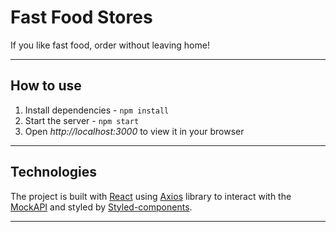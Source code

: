 # Fast Food Stores

If you like fast food, order without leaving home!

---

## How to use

1. Install dependencies - `npm install`
2. Start the server - `npm start`
3. Open _http://localhost:3000_ to view it in your browser

---

## Technologies

The project is built with [React](https://react.dev/) using [Axios](https://axios-http.com/) library to interact with the [MockAPI](https://mockapi.io/) and styled by [Styled-components](https://styled-components.com/).

---
